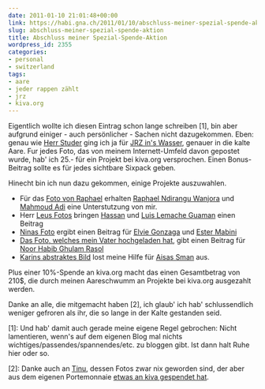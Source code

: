 ```yaml
---
date: 2011-01-10 21:01:48+00:00
link: https://habi.gna.ch/2011/01/10/abschluss-meiner-spezial-spende-aktion/
slug: abschluss-meiner-spezial-spende-aktion
title: Abschluss meiner Spezial-Spende-Aktion
wordpress_id: 2355
categories:
- personal
- switzerland
tags:
- aare
- jeder rappen zählt
- jrz
- kiva.org
---
```


Eigentlich wollte ich diesen Eintrag schon lange schreiben [1], bin aber aufgrund einiger - auch persönlicher - Sachen nicht dazugekommen. Eben: genau wie [Herr Studer](https://hymnos.existenz.ch/2011/01/08/ein-letztes-mal-in-der-aare/) ging ich ja für [JRZ in's Wasser](https://habi.gna.ch/2010/12/13/jeder-rappen-zhlt-habi-spendet-auch-with-a-twist/), genauer in die kalte Aare. Fur jedes Foto, das von meinem Internett-Umfeld davon gepostet wurde, hab' ich 25.- für ein Projekt bei kiva.org versprochen. Einen Bonus-Beitrag sollte es für jedes sichtbare Sixpack geben.

Hinecht bin ich nun dazu gekommen, einige Projekte auszuwahlen. 

* Für das [Foto von Raphael](https://www.flickr.com/photos/raphael_moser/5270407439/) erhalten [Raphael Ndirangu Wanjora](http://www.kiva.org/lend/260416) und [Mahmoud Adi](http://www.kiva.org/lend/263796) eine Unterstutzung von mir.
* Herr [Leus Fotos](https://www.flickr.com/photos/leumund/people/habi/) bringen [Hassan](http://www.kiva.org/lend/261625) und [Luis Lemache Guaman](http://www.kiva.org/lend/262310) einen Beitrag
* [Ninas Foto](https://www.flickr.com/photos/ninahostettler/5271385089/in/set-72157625499476189/) ergibt einen Beitrag für [Elvie Gonzaga](http://www.kiva.org/lend/263889) und [Ester Mabini](http://www.kiva.org/lend/263894)
* [Das Foto, welches mein Vater hochgeladen hat](http://cl.ly/3glh), gibt einen Beitrag für [Noor Habib Ghulam Rasol](http://www.kiva.org/lend/263896)
* [Karins abstraktes Bild](http://twitpic.com/3i67yp) lost meine Hilfe für [Aisas Sman](http://www.kiva.org/lend/263899) aus.

Plus einer 10%-Spende an kiva.org macht das einen Gesamtbetrag von 210$, die durch meinen Aareschwumm an Projekte bei kiva.org ausgezahlt werden.

Danke an alle, die mitgemacht haben [2], ich glaub' ich hab' schlussendlich weniger gefroren als ihr, die so lange in der Kalte gestanden seid.

[1]: Und hab' damit auch gerade meine eigene Regel gebrochen: Nicht lamentieren, wenn's auf dem eigenen Blog mal nichts wichtiges/passendes/spannendes/etc. zu bloggen gibt. Ist dann halt Ruhe hier oder so.




[2]: Danke auch an [Tinu](http://tinus-welt.blogspot.com/), dessen Fotos zwar nix geworden sind, der aber aus dem eigenen Portemonnaie [etwas an kiva gespendet hat](https://habi.gna.ch/2010/12/18/stand-meiner-spezial-spende-aktion/#comment-14279).



